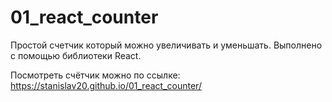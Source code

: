 # 01_react_counter

Простой счетчик который можно увеличивать и уменьшать. Выполнено с помощью библиотеки React.

Посмотреть счётчик можно по ссылке: https://stanislav20.github.io/01_react_counter/
